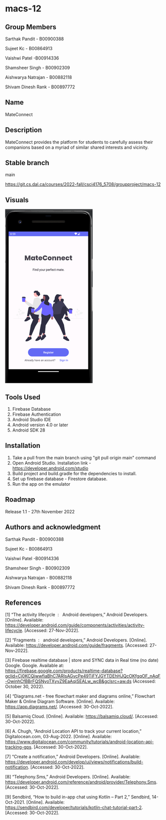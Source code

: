 # macs-12

## Group Members 


Sarthak Pandit - B00900388

Sujeet Kc - B00864913

Vaishwi Patel -B00914336

Shamsheer Singh - B00902309

Aishwarya Natrajan - B00882118

Shivam Dinesh Rank - B00897772


## Name

MateConnect

## Description

MateConnect provides the platform for students to carefully assess their companions based on a myriad of similar shared interests and vicinity.

## Stable branch


main

https://git.cs.dal.ca/courses/2022-fall/csci4176_5708/groupproject/macs-12

## Visuals

![img.png](img.png)

## Tools Used

1. Firebase Database
2. Firebase Authentication
3. Android Studio IDE
4. Android version 4.0 or later
5. Android SDK 28


## Installation

1. Take a pull from the main branch using "git pull origin main" command
2. Open Android Studio. Installation link - https://developer.android.com/studio 
3. Build project and build.gradle for the dependencies to install. 
4. Set up firebase database - Firestore database. 
5. Run the app on the emulator

## Roadmap

Release 1.1 - 27th November 2022

## Authors and acknowledgment

Sarthak Pandit - B00900388

Sujeet Kc - B00864913

Vaishwi Patel -B00914336

Shamsheer Singh - B00902309

Aishwarya Natrajan - B00882118

Shivam Dinesh Rank - B00897772


## References



[1] “The activity lifecycle &nbsp;: &nbsp; Android developers,” Android Developers. [Online]. Available: https://developer.android.com/guide/components/activities/activity-lifecycle. [Accessed: 27-Nov-2022]. 

[2] “Fragments &nbsp;: &nbsp; android developers,” Android Developers. [Online]. Available: https://developer.android.com/guide/fragments. [Accessed: 27-Nov-2022]. 

[3] Firebase realtime database | store and SYNC data in Real time (no date) Google. Google. Available at: https://firebase.google.com/products/realtime-database?gclid=Cj0KCQjwwfiaBhC7ARIsAGvcPe49TiFYJGYTDEhHJQcOKfgqOF_nAqF-OwinhCfBBrFQSNyoTXyvZ9EaAqiSEALw_wcB&gclsrc=aw.ds (Accessed: October 30, 2022).

[4] “Diagrams.net - free flowchart maker and diagrams online,” Flowchart Maker & Online Diagram Software. [Online]. Available: https://app.diagrams.net/. [Accessed: 30-Oct-2022]. 

[5] Balsamiq Cloud. [Online]. Available: https://balsamiq.cloud/. [Accessed: 30-Oct-2022]. 

[6] A. Chugh, “Android Location API to track your current location,” Digitalocean.com, 03-Aug-2022. [Online]. Available: https://www.digitalocean.com/community/tutorials/android-location-api-tracking-gps. [Accessed: 30-Oct-2022]. 

[7] “Create a notification,” Android Developers. [Online]. Available: https://developer.android.com/develop/ui/views/notifications/build-notification. [Accessed: 30-Oct-2022]. 

[8] “Telephony.Sms,” Android Developers. [Online]. Available: https://developer.android.com/reference/android/provider/Telephony.Sms. [Accessed: 30-Oct-2022].

[9] Sendbird, “How to build in-app chat using Kotlin – Part 2,” Sendbird, 14-Oct-2021. [Online]. Available: https://sendbird.com/developer/tutorials/kotlin-chat-tutorial-part-2. [Accessed: 30-Oct-2022].
